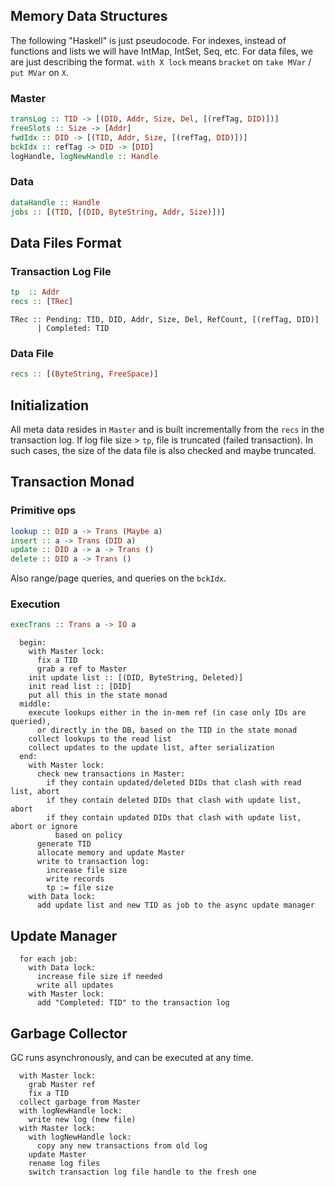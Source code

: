 Memory Data Structures
----------------------

The following "Haskell" is just pseudocode.
For indexes, instead of functions and lists we will have IntMap, IntSet, Seq, etc.
For data files, we are just describing the format.
`with X lock` means `bracket` on `take MVar` / `put MVar` on `X`.

### Master

```haskell
transLog :: TID -> [(DID, Addr, Size, Del, [(refTag, DID)])]
freeSlots :: Size -> [Addr]
fwdIdx :: DID -> [(TID, Addr, Size, [(refTag, DID)])]
bckIdx :: refTag -> DID -> [DID]
logHandle, logNewHandle :: Handle
```

### Data

```haskell
dataHandle :: Handle
jobs :: [(TID, [(DID, ByteString, Addr, Size)])]
```

Data Files Format
-----------------

### Transaction Log File

```haskell
tp  :: Addr
recs :: [TRec]
```
```
TRec :: Pending: TID, DID, Addr, Size, Del, RefCount, [(refTag, DID)]
      | Completed: TID
```

### Data File

```haskell
recs :: [(ByteString, FreeSpace)]
```

Initialization
--------------

All meta data resides in `Master` and is built incrementally from the `recs` in the transaction log.
If log file size > `tp`, file is truncated (failed transaction).
In such cases, the size of the data file is also checked and maybe truncated.

Transaction Monad
-----------------

### Primitive ops

```haskell
lookup :: DID a -> Trans (Maybe a)
insert :: a -> Trans (DID a)
update :: DID a -> a -> Trans ()
delete :: DID a -> Trans ()
```

Also range/page queries, and queries on the `bckIdx`.

### Execution

```haskell
execTrans :: Trans a -> IO a
```
```
  begin:
    with Master lock:
      fix a TID
      grab a ref to Master
    init update list :: [(DID, ByteString, Deleted)]
    init read list :: [DID]
    put all this in the state monad
  middle:
    execute lookups either in the in-mem ref (in case only IDs are queried),
      or directly in the DB, based on the TID in the state monad
    collect lookups to the read list
    collect updates to the update list, after serialization
  end:
    with Master lock:
      check new transactions in Master:
        if they contain updated/deleted DIDs that clash with read list, abort
        if they contain deleted DIDs that clash with update list, abort
        if they contain updated DIDs that clash with update list, abort or ignore
          based on policy
      generate TID
      allocate memory and update Master
      write to transaction log:
        increase file size
        write records
        tp := file size
    with Data lock:
      add update list and new TID as job to the async update manager
```

Update Manager
--------------

```
  for each job:
    with Data lock:
      increase file size if needed
      write all updates
    with Master lock:
      add "Completed: TID" to the transaction log
```

Garbage Collector
-----------------

GC runs asynchronously, and can be executed at any time.

```
  with Master lock:
    grab Master ref
    fix a TID
  collect garbage from Master
  with logNewHandle lock:
    write new log (new file)
  with Master lock:
    with logNewHandle lock:
      copy any new transactions from old log
    update Master
    rename log files
    switch transaction log file handle to the fresh one
```
